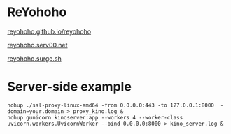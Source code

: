 # ReYohoho
[reyohoho.github.io/reyohoho](https://reyohoho.github.io/reyohoho)

[reyohoho.serv00.net](https://reyohoho.serv00.net)

[reyohoho.surge.sh](https://reyohoho.surge.sh)

# Server-side example
```
nohup ./ssl-proxy-linux-amd64 -from 0.0.0.0:443 -to 127.0.0.1:8000  -domain=your.domain > proxy_kino.log &
nohup gunicorn kinoserver:app --workers 4 --worker-class uvicorn.workers.UvicornWorker --bind 0.0.0.0:8000 > kino_server.log &
```
